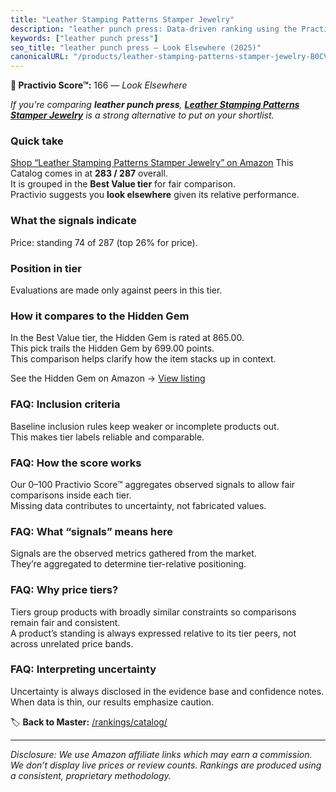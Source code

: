 ```yaml
---
title: "Leather Stamping Patterns Stamper Jewelry"
description: "leather punch press: Data-driven ranking using the Practivio Score™. Positioned by quality, value, demand, findability, momentum."
keywords: ["leather punch press"]
seo_title: "leather punch press — Look Elsewhere (2025)"
canonicalURL: "/products/leather-stamping-patterns-stamper-jewelry-B0CVZQR5GC/"
---
```


**🚫 Practivio Score™:** 166 — _Look Elsewhere_


*If you're comparing **leather punch press**, **[Leather Stamping Patterns Stamper Jewelry](https://www.amazon.com/dp/B0CVZQR5GC?tag=practivio-20)** is a strong alternative to put on your shortlist.*
### Quick take
[Shop “Leather Stamping Patterns Stamper Jewelry” on Amazon](https://www.amazon.com/dp/B0CVZQR5GC?tag=practivio-20)
This Catalog comes in at **283 / 287** overall.  
It is grouped in the **Best Value tier** for fair comparison.  
Practivio suggests you **look elsewhere** given its relative performance.

### What the signals indicate
Price: standing 74 of 287 (top 26% for price).  

### Position in tier
Evaluations are made only against peers in this tier.

### How it compares to the Hidden Gem
In the Best Value tier, the Hidden Gem is rated at 865.00.  
This pick trails the Hidden Gem by 699.00 points.  
This comparison helps clarify how the item stacks up in context.  

See the Hidden Gem on Amazon → [View listing](https://www.amazon.com/dp/B014549SNG?tag=practivio-20)

### FAQ: Inclusion criteria
Baseline inclusion rules keep weaker or incomplete products out.  
This makes tier labels reliable and comparable.

### FAQ: How the score works
Our 0–100 Practivio Score™ aggregates observed signals to allow fair comparisons inside each tier.  
Missing data contributes to uncertainty, not fabricated values.

### FAQ: What “signals” means here
Signals are the observed metrics gathered from the market.  
They’re aggregated to determine tier-relative positioning.

### FAQ: Why price tiers?
Tiers group products with broadly similar constraints so comparisons remain fair and consistent.  
A product’s standing is always expressed relative to its tier peers, not across unrelated price bands.

### FAQ: Interpreting uncertainty
Uncertainty is always disclosed in the evidence base and confidence notes.  
When data is thin, our results emphasize caution.


🏷️ **Back to Master:** [/rankings/catalog/](/rankings/catalog/)

---
_Disclosure: We use Amazon affiliate links which may earn a commission. We don’t display live prices or review counts. Rankings are produced using a consistent, proprietary methodology._
